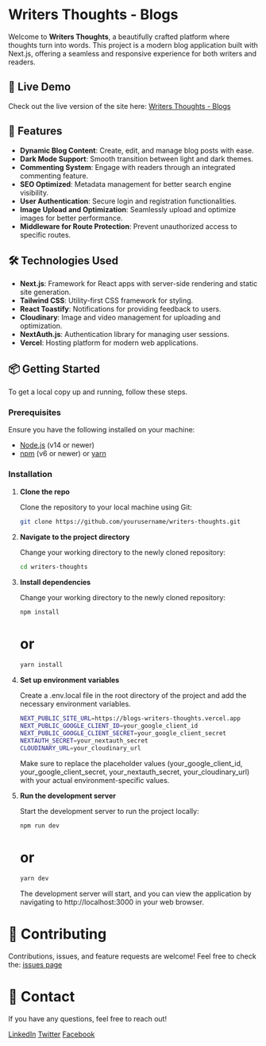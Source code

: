 # Writers Thoughts - Blogs

Welcome to **Writers Thoughts**, a beautifully crafted platform where thoughts turn into words. This project is a modern blog application built with Next.js, offering a seamless and responsive experience for both writers and readers.

## 🚀 Live Demo

Check out the live version of the site here: [Writers Thoughts - Blogs](https://blogs-writers-thoughts.vercel.app)

## 📖 Features

- **Dynamic Blog Content**: Create, edit, and manage blog posts with ease.
- **Dark Mode Support**: Smooth transition between light and dark themes.
- **Commenting System**: Engage with readers through an integrated commenting feature.
- **SEO Optimized**: Metadata management for better search engine visibility.
- **User Authentication**: Secure login and registration functionalities.
- **Image Upload and Optimization**: Seamlessly upload and optimize images for better performance.
- **Middleware for Route Protection**: Prevent unauthorized access to specific routes.

## 🛠️ Technologies Used

- **Next.js**: Framework for React apps with server-side rendering and static site generation.
- **Tailwind CSS**: Utility-first CSS framework for styling.
- **React Toastify**: Notifications for providing feedback to users.
- **Cloudinary**: Image and video management for uploading and optimization.
- **NextAuth.js**: Authentication library for managing user sessions.
- **Vercel**: Hosting platform for modern web applications.

## 📦 Getting Started

To get a local copy up and running, follow these steps.

### Prerequisites

Ensure you have the following installed on your machine:

- [Node.js](https://nodejs.org/) (v14 or newer)
- [npm](https://www.npmjs.com/) (v6 or newer) or [yarn](https://yarnpkg.com/)

### Installation

1. **Clone the repo**

   Clone the repository to your local machine using Git:

   ```bash
   git clone https://github.com/yourusername/writers-thoughts.git

   ```

2. **Navigate to the project directory**

   Change your working directory to the newly cloned repository:

   ```bash
   cd writers-thoughts

   ```

3. **Install dependencies**

   Change your working directory to the newly cloned repository:

   ```bash
   npm install
   ```

   # or

   ```bash
   yarn install
   ```

4. **Set up environment variables**

   Create a .env.local file in the root directory of the project and add the necessary environment variables.

   ```bash
   NEXT_PUBLIC_SITE_URL=https://blogs-writers-thoughts.vercel.app
   NEXT_PUBLIC_GOOGLE_CLIENT_ID=your_google_client_id
   NEXT_PUBLIC_GOOGLE_CLIENT_SECRET=your_google_client_secret
   NEXTAUTH_SECRET=your_nextauth_secret
   CLOUDINARY_URL=your_cloudinary_url

   ```

   Make sure to replace the placeholder values (your_google_client_id, your_google_client_secret, your_nextauth_secret, your_cloudinary_url) with your actual environment-specific values.

5. **Run the development server**

   Start the development server to run the project locally:

   ```bash
   npm run dev
   ```

   # or

   ```bash
   yarn dev
   ```

   The development server will start, and you can view the application by navigating to http://localhost:3000 in your web browser.

# 🤝 Contributing

Contributions, issues, and feature requests are welcome! Feel free to check the: [issues page](https://github.com/devdashk66/blogs-writers-thoughts/issues)

# 📧 Contact

If you have any questions, feel free to reach out!

[LinkedIn](https://www.linkedin.com/in/devdashk66)
[Twitter](https://x.com/devdashk66)
[Facebook](https://www.facebook.com/devdashk66)
